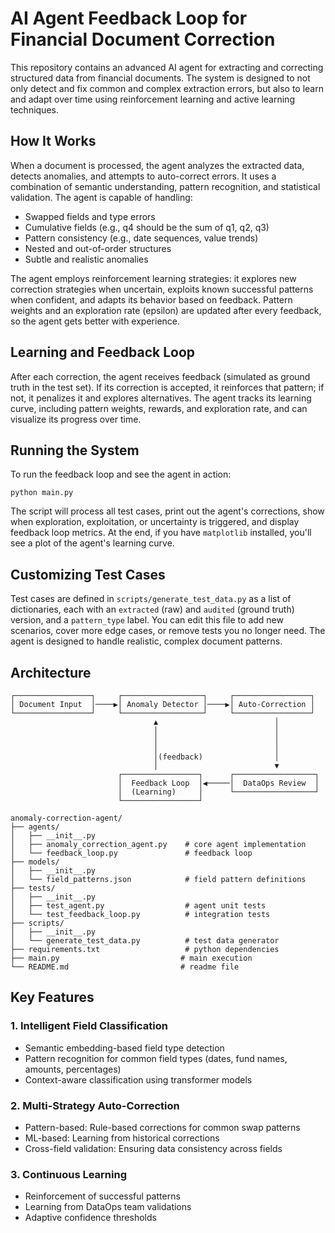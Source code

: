 # AI Agent Feedback Loop for Financial Document Correction

This repository contains an advanced AI agent for extracting and correcting structured data from financial documents. The system is designed to not only detect and fix common and complex extraction errors, but also to learn and adapt over time using reinforcement learning and active learning techniques.

## How It Works

When a document is processed, the agent analyzes the extracted data, detects anomalies, and attempts to auto-correct errors. It uses a combination of semantic understanding, pattern recognition, and statistical validation. The agent is capable of handling:
- Swapped fields and type errors
- Cumulative fields (e.g., q4 should be the sum of q1, q2, q3)
- Pattern consistency (e.g., date sequences, value trends)
- Nested and out-of-order structures
- Subtle and realistic anomalies

The agent employs reinforcement learning strategies: it explores new correction strategies when uncertain, exploits known successful patterns when confident, and adapts its behavior based on feedback. Pattern weights and an exploration rate (epsilon) are updated after every feedback, so the agent gets better with experience.

## Learning and Feedback Loop

After each correction, the agent receives feedback (simulated as ground truth in the test set). If its correction is accepted, it reinforces that pattern; if not, it penalizes it and explores alternatives. The agent tracks its learning curve, including pattern weights, rewards, and exploration rate, and can visualize its progress over time.

## Running the System

To run the feedback loop and see the agent in action:

```
python main.py
```

The script will process all test cases, print out the agent's corrections, show when exploration, exploitation, or uncertainty is triggered, and display feedback loop metrics. At the end, if you have `matplotlib` installed, you'll see a plot of the agent's learning curve.

## Customizing Test Cases

Test cases are defined in `scripts/generate_test_data.py` as a list of dictionaries, each with an `extracted` (raw) and `audited` (ground truth) version, and a `pattern_type` label. You can edit this file to add new scenarios, cover more edge cases, or remove tests you no longer need. The agent is designed to handle realistic, complex document patterns.

## Architecture

```
┌─────────────────┐     ┌──────────────────┐     ┌─────────────────┐
│ Document Input  │────▶│ Anomaly Detector │────▶│ Auto-Correction │
└─────────────────┘     └──────────────────┘     └─────────────────┘
                                ▲                          │
                                │                          │
                                │                          │
                                │                          │
                                │(feedback)                │
                                │                          ▼
                        ┌─────────────────┐      ┌──────────────────┐
                        │  Feedback Loop  │◀─────│  DataOps Review  │
                        │  (Learning)     │      └──────────────────┘
                        └─────────────────┘
```

```
anomaly-correction-agent/
├── agents/
│   ├── __init__.py
│   ├── anomaly_correction_agent.py    # core agent implementation
│   └── feedback_loop.py               # feedback loop
├── models/
│   ├── __init__.py
│   └── field_patterns.json            # field pattern definitions
├── tests/
│   ├── __init__.py
│   ├── test_agent.py                  # agent unit tests
│   └── test_feedback_loop.py          # integration tests
├── scripts/
│   ├── __init__.py
│   └── generate_test_data.py          # test data generator
├── requirements.txt                   # python dependencies
├── main.py                           # main execution
└── README.md                         # readme file
```

## Key Features

### 1. Intelligent Field Classification
- Semantic embedding-based field type detection
- Pattern recognition for common field types (dates, fund names, amounts, percentages)
- Context-aware classification using transformer models

### 2. Multi-Strategy Auto-Correction
- Pattern-based: Rule-based corrections for common swap patterns
- ML-based: Learning from historical corrections
- Cross-field validation: Ensuring data consistency across fields

### 3. Continuous Learning
- Reinforcement of successful patterns
- Learning from DataOps team validations
- Adaptive confidence thresholds